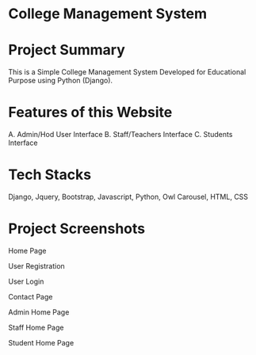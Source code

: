 # College Management System

# Project Summary
This is a Simple College Management System Developed for Educational Purpose using Python (Django).
# Features of this Website
 A. Admin/Hod User Interface
 B. Staff/Teachers Interface
 C. Students Interface

# Tech Stacks
Django, Jquery, Bootstrap, Javascript, Python, Owl Carousel, HTML, CSS

# Project Screenshots
Home Page

User Registration

User Login

Contact Page

Admin Home Page

Staff Home Page

Student Home Page
